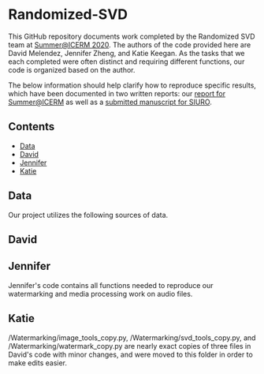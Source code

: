# Randomized-SVD

This GitHub repository documents work completed by the Randomized SVD team at [Summer@ICERM 2020](https://icerm.brown.edu/summerug/2020/). The authors of the code provided here are David Melendez, Jennifer Zheng, and Katie Keegan. As the tasks that we each completed were often distinct and requiring different functions, our code is organized based on the author.

The below information should help clarify how to reproduce specific results, which have been documented in two written reports: our [report for Summer@ICERM]() as well as a [submitted manuscript for SIURO]().

## Contents
* [Data](#data)
* [David](#david)
* [Jennifer](#jennifer)
* [Katie](#katie)

## Data
Our project utilizes the following sources of data.

## David
	
## Jennifer

Jennifer's code contains all functions needed to reproduce our watermarking and media processing work on audio files. 

## Katie

/Watermarking/image_tools_copy.py, /Watermarking/svd_tools_copy.py, and /Watermarking/watermark_copy.py are nearly exact copies of three files in David's code with minor changes, and were moved to this folder in order to make edits easier. 
